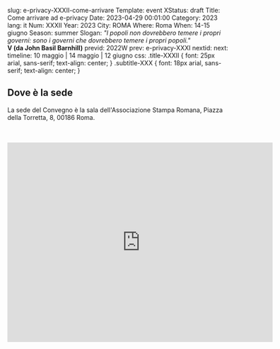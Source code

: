 slug: e-privacy-XXXII-come-arrivare
Template: event
XStatus: draft
Title: Come arrivare ad e-privacy
Date: 2023-04-29 00:01:00
Category: 2023
lang: it
Num: XXXII
Year: 2023
City: ROMA
Where: Roma
When: 14-15 giugno
Season: summer
Slogan: <i>"I popoli non dovrebbero temere i propri governi: sono i governi che dovrebbero temere i propri popoli."</i><br/><b>V (da John Basil Barnhill)</b>
previd: 2022W
prev: e-privacy-XXXI
nextid:
next:
timeline: 10 maggio | 14 maggio | 12 giugno
css: .title-XXXII { font: 25px arial, sans-serif; text-align: center; }   .subtitle-XXX { font: 18px arial, sans-serif; text-align: center; }


<h2>Dove è la sede</h2>

La sede del Convegno è la sala dell'Associazione Stampa Romana, Piazza della Torretta, 8, 00186 Roma.
<br>
<br>
<br>

<iframe src="https://www.google.com/maps/embed?pb=!1m18!1m12!1m3!1d2969.5119649028875!2d12.474677976138276!3d41.903351763832596!2m3!1f0!2f0!3f0!3m2!1i1024!2i768!4f13.1!3m3!1m2!1s0x132f605151e13eaf%3A0x37c7697a428cf021!2sPiazza%20della%20Torretta%2C%2036%2C%2000186%20Roma%20RM!5e0!3m2!1sit!2sit!4v1683016446798!5m2!1sit!2sit" width="600" height="450" style="border:0;" allowfullscreen="" loading="lazy" referrerpolicy="no-referrer-when-downgrade"></iframe>
<br>


